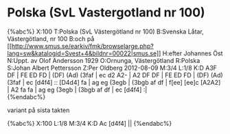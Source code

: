 # Polska (SvL Vastergotland nr 100)

{%abc%}
X:100
T:Polska (SvL Västergötland nr 100)
B:Svenska Låtar, Västergötland, nr 100
B:och på [[http://www.smus.se/earkiv/fmk/browselarge.php?lang=sw&katalogid=Svest+4&bildnr=00022|smus.se]]
H:efter Johannes Öst
N:Uppt. av Olof Andersson 1929
O:Ornunga, Västergötland
R:Polska
S:Johan Albert Pettersson
Z:Per Oldberg 2012-08-09
M:3/4
L:1/8
K:D
A3F DF | FE ED FD | (DF) (Ad) (3faf | ec d2 A2- | A2 DF DF | 
FE ED FD | (DF) (Ad) (3faf | ec [d4f4] :: [D4d4] fa | ag eg (3egb | (3bgb af df | 
f[ee] [ee]c [A2A2] | A2 fa fa | ag eg (3egb | (3bgb af df | ec [d4f4] :|  
{%endabc%}

variant på sista takten

{%abc%}
X:100
L:1/8
M:3/4
K:D
Ac [d4f4] ||
{%endabc%}
